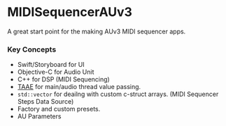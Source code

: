 # MIDISequencerAUv3

A great start point for the making AUv3 MIDI sequencer apps.

### Key Concepts
* Swift/Storyboard for UI
* Objective-C for Audio Unit
* C++ for DSP (MIDI Sequencing)
* [TAAE](https://github.com/TheAmazingAudioEngine/TheAmazingAudioEngine) for main/audio thread value passing.
* `std::vector` for deailng with custom c-struct arrays. (MIDI Sequencer Steps Data Source)
* Factory and custom presets.
* AU Parameters
